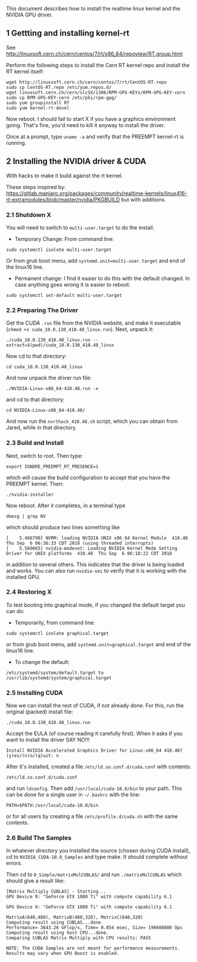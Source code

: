 This document describes how to install the realtime linux kernel and the NVIDIA GPU driver.

## 1 Gettting and installing kernel-rt

See http://linuxsoft.cern.ch/cern/centos/7/rt/x86_64/repoview/RT.group.html

Perform the following steps to install the Cern RT kernel repo and install the RT kernel itself:
```
wget http://linuxsoft.cern.ch/cern/centos/7/rt/CentOS-RT.repo
sudo cp CentOS-RT.repo /etc/yum.repos.d/
wget linuxsoft.cern.ch/cern/slc5X/i386/RPM-GPG-KEYs/RPM-GPG-KEY-cern
sudo cp RPM-GPG-KEY-cern /etc/pki/rpm-gpg/
sudo yum groupinstall RT
sudo yum kernel-rt-devel
```
Now reboot.  I should fail to start X if you have a graphics environment going.  That's fine, you'd need to kill it anyway to install the driver.

Once at a prompt, type `uname -a` and verify that the PREEMPT kernel-rt is running.

## 2 Installing the NVIDIA driver & CUDA

With hacks to make it build against the rt kernel.

These steps inspired by: https://gitlab.manjaro.org/packages/community/realtime-kernels/linux416-rt-extramodules/blob/master/nvidia/PKGBUILD but with additions.

### 2.1 Shutdown X
You will need to switch to `multi-user.target` to do the install.  
- Temporary Change:
From command line:
```
sudo systemctl isolate multi-user.target
```
Or from grub boot menu, add `systemd.unit=multi-user.target` and end of the linux16 line.
- Permanent change:
I find it easier to do this with the default changed. In case anything goes wrong it is easier to reboot:
```
sudo systemctl set-default multi-user.target
```

### 2.2 Preparing The Driver
Get the CUDA `.run` file from the NVIDIA website, and make it executable (`chmod +x cuda_10.0.130_410.48_linux.run`).  Next, unpack it:
```
./cuda_10.0.130_410.48_linux.run --extract=$(pwd)/cuda_10.0.130_410.48_linux
```
Now cd to that directory:
```
cd cuda_10.0.130_410.48_linux
```
And now unpack the driver run file:
```
./NVIDIA-Linux-x86_64-410.48.run -x
```
and cd to that directory:
```
cd NVIDIA-Linux-x86_64-410.48/
```
And now run the `nvrthack_410.48.sh` script, which you can obtain from Jared, while in that directory.



### 2.3 Build and Install
Next, switch to root.  Then type:
```
export IGNORE_PREEMPT_RT_PRESENCE=1
```
which will cause the build configuration to accept that you have the PREEMPT kernel. Then:
```
./nvidia-installer
```

Now reboot.  After it completes, in a terminal type
```
dmesg | grep NV
```
which should produce two lines something like
```
[    5.466790] NVRM: loading NVIDIA UNIX x86_64 Kernel Module  410.48  Thu Sep  6 06:36:33 CDT 2018 (using threaded interrupts)
[    5.569665] nvidia-modeset: Loading NVIDIA Kernel Mode Setting Driver for UNIX platforms  410.48  Thu Sep  6 06:18:22 CDT 2018
```
in addition to several others.  This indicates that the driver is being loaded and works.  You can also run `nvidia-smi` to verify that it is working with the installed GPU.

### 2.4 Restoring X
To test booting into graphical mode, if you changed the default target you can do:
- Temporarily, from command line:
```
sudo systemctl isolate graphical.target
```
or from grub boot menu, add `systemd.unit=graphical.target` and end of the linux16 line.
- To change the default:
```
/etc/systemd/system/default.target to /usr/lib/systemd/system/graphical.target
```

### 2.5 Installing CUDA
Now we can install the rest of CUDA, if not already done.  For this, run the original (packed) install file:
```
./cuda_10.0.130_410.48_linux.run
```
Accept the EULA (of course reading it carefully first). When it asks if you want to install the driver SAY NO!!!
```
Install NVIDIA Accelerated Graphics Driver for Linux-x86_64 410.48?
(y)es/(n)o/(q)uit: n
```

After it's installed, created a file `/etc/ld.so.conf.d/cuda.conf` with contents:
```
/etc/ld.so.conf.d/cuda.conf
```
and run `ldconfig`.  Then add `/usr/local/cuda-10.0/bin` to your path.  This can be done for a single user in `~/.bashrc` with the line:
```
PATH=$PATH:/usr/local/cuda-10.0/bin
```
or for all users by creating a file `/etc/profile.d/cuda.sh` with the same contents.

### 2.6 Build The Samples
In whatever directory you installed the source (chosen during CUDA install), cd to `NVIDIA_CUDA-10.0_Samples` and type make.  It should complete without errors.

Then cd to `0_Simple/matrixMulCUBLAS/` and run `./matrixMulCUBLAS` which should give a result like:
```
[Matrix Multiply CUBLAS] - Starting...
GPU Device 0: "GeForce GTX 1080 Ti" with compute capability 6.1

GPU Device 0: "GeForce GTX 1080 Ti" with compute capability 6.1

MatrixA(640,480), MatrixB(480,320), MatrixC(640,320)
Computing result using CUBLAS...done.
Performance= 3643.26 GFlop/s, Time= 0.054 msec, Size= 196608000 Ops
Computing result using host CPU...done.
Comparing CUBLAS Matrix Multiply with CPU results: PASS

NOTE: The CUDA Samples are not meant for performance measurements. Results may vary when GPU Boost is enabled.
```
